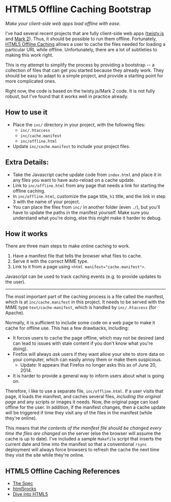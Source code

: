 # HTML5 Offline Caching Bootstrap

*Make your client-side web apps load offline with ease.*

I've had several recent projects that are fully client-side web apps ([twisty.js](http://www.cubing.net/twisty.js/) and [Mark 2](http://www.cubing.net/mark2/)). Thus, it should be possible to run them offline. Fortunately, [HTML5 Offline Caching](http://www.cubing.net/twisty.js/) allows a user to cache the files needed for loading a particular URL while offline. Unfortunately, there are a lot of subtleties to making this work right.

This is my attempt to simplify the process by providing a bootstrap -- a collection of files that can get you started because they already work. They should be easy to adapt to a simple project, and provide a starting point for more complicated ones.

Right now, the code is based on the twisty.js/Mark 2 code. It is not fully robust, but I've found that it works well in practice already.

## How to use it

- Place the `inc/` directory in your project, with the following files:
  - `inc/.htaccess`
  - `inc/cache.manifest`
  - `inc/offline.html`
- Update `inc/cache.manifest` to include your project files.

## Extra Details:

- Take the Javascript cache update code from `index.html` and place it in any files you want to have auto-reload on a cache update.
- Link to `inc/offline.html` from any page that needs a link for starting the offline caching.
- In `inc/offline.html`, customize the page title, `h1` title, and the link in step 3 with the name of your project.
- You can place the files from `inc/` in another folder (even `./`), but you'll have to update the paths in the manifest yourself. Make sure you understand what you're doing, else this might make it harder to debug.

## How it works

There are three main steps to make online caching to work.

1. Have a manifest file that tells the browser what files to cache.
2. Serve it with the correct MIME type.
3. Link to it from a page using `<html manifest="cache.manifest">`.

Javascript can be used to track caching events (e.g. to provide updates to the user).

---

The most important part of the caching process is a file called the manifest, which is at `inc/cache.manifest` in this project. It needs to be served with the MIME type `text/cache-manifest`, which is handled by `inc/.htaccess` (for Apache).

Normally, it is sufficient to include some code on a web page to make it cache for offline use. This has a few drawbacks, including:

- It forces users to cache the page offline, which may not be desired (and can lead to issues with stale content if you don't know what you're doing).
- Firefox will always *ask* users if they want allow your site to store data on your computer, which can easily annoy them or make them suspicious.
   - Update: It appears that Firefox no longer asks this as of June 20, 2014.
- It is harder to provide a general way to inform users about what is going on.

Therefore, I like to use a separate file, `inc/offline.html`. If a user visits that page, it loads the manifest, and caches several files, *including the original page* and any scripts or images it needs. Now, the original page can load offline for the user. In addition, if the manifest changes, then a cache update will be triggered if time they visit any of the files in the manifest (while they're online).

This means that *the contents of the manifest file should be changed every time the files are changed* on the server (else the browser will assume the cache is up to date). I've included a sample `Makefile` script that inserts the current date and time into the manifest so that a conventional `rsync` deployment will always force browsers to refresh the cache the next time they visit the site while they're online.

## HTML5 Offline Caching References

- [The Spec](http://www.cubing.net/twisty.js/)
- [html5rocks](http://www.html5rocks.com/en/tutorials/offline/whats-offline/)
- [Dive into HTML5](http://diveintohtml5.org/offline.html)